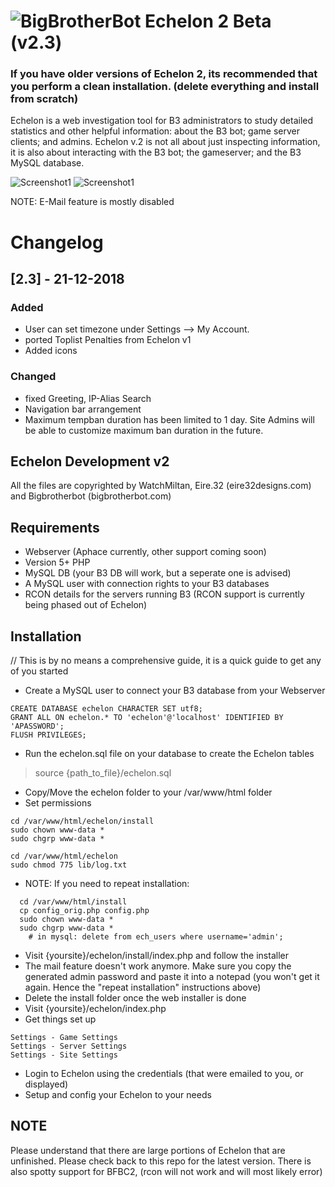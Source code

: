 # ![BigBrotherBot](http://i.imgur.com/7sljo4G.png) Echelon 2 Beta (v2.3)

### If you have older versions of Echelon 2, its recommended that you perform a clean installation. (delete everything and install from scratch)

Echelon is a web investigation tool for B3 administrators to study detailed statistics and other helpful information: about the B3 bot; game server clients; and admins. Echelon v.2 is not all about just inspecting information, it is also about interacting with the B3 bot; the gameserver; and the B3 MySQL database.

![Screenshot1](https://i.gyazo.com/79d9649bd3c2e6944cad3f332c8ea0cd.png)
![Screenshot1](https://i.gyazo.com/09150cd6fe48886237e06c2635a3a3c0.png)


NOTE: E-Mail feature is mostly disabled

# Changelog
## [2.3] - 21-12-2018
### Added
- User can set timezone under Settings --> My Account. 
- ported Toplist Penalties from Echelon v1
- Added icons

### Changed
- fixed Greeting, IP-Alias Search
- Navigation bar arrangement
- Maximum tempban duration has been limited to 1 day. Site Admins will be able to customize maximum ban duration in the future.


## Echelon Development v2 ##
All the files are copyrighted by WatchMiltan, Eire.32 (eire32designs.com) and Bigbrotherbot (bigbrotherbot.com)

## Requirements ##
- Webserver (Aphace currently, other support coming soon)
- Version 5+ PHP
- MySQL DB (your B3 DB will work, but a seperate  one is advised)
- A MySQL user with connection rights to your B3 databases
- RCON details for the servers running B3 (RCON support is currently being phased out of Echelon)

## Installation ##
// This is by no means a comprehensive guide, it is a quick guide to get any of you started
- Create a MySQL user to connect your B3 database from your Webserver
```
CREATE DATABASE echelon CHARACTER SET utf8;
GRANT ALL ON echelon.* TO 'echelon'@'localhost' IDENTIFIED BY 'APASSWORD';
FLUSH PRIVILEGES;
```
- Run the echelon.sql file on your database to create the Echelon tables
> source {path_to_file}/echelon.sql
- Copy/Move the echelon folder to your /var/www/html folder
- Set permissions
```
cd /var/www/html/echelon/install
sudo chown www-data *
sudo chgrp www-data *

cd /var/www/html/echelon
sudo chmod 775 lib/log.txt
```
- NOTE: If you need to repeat installation:
```
  cd /var/www/html/install
  cp config_orig.php config.php
  sudo chown www-data *
  sudo chgrp www-data *
	# in mysql: delete from ech_users where username='admin';
```
- Visit {yoursite}/echelon/install/index.php and follow the installer
- The mail feature doesn't work anymore. Make sure you copy the generated admin password and paste it into a notepad
   (you won't get it again.  Hence the "repeat installation" instructions above)
- Delete the install folder once the web installer is done
- Visit {yoursite}/echelon/index.php
- Get things set up
```
Settings - Game Settings
Settings - Server Settings
Settings - Site Settings
```
- Login to Echelon using the credentials (that were emailed to you, or displayed)
- Setup and config your Echelon to your needs

## NOTE ##
Please understand that there are large portions of Echelon that are unfinished. Please check back to this repo for the latest version.
There is also spotty support for BFBC2, (rcon will not work and will most likely error)
